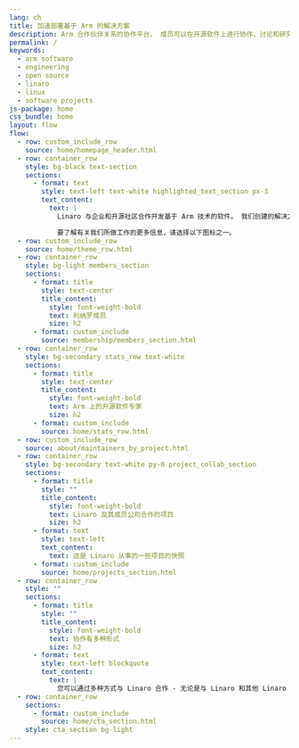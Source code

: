 ```yaml
---
lang: ch
title: 加速部署基于 Arm 的解决方案
description: Arm 合作伙伴关系的协作平台。 成员可以在开源软件上进行协作，讨论和研究解决方案。
permalink: /
keywords:
  - arm software
  - engineering
  - open source
  - linaro
  - linux
  - software projects
js-package: home
css_bundle: home
layout: flow
flow:
  - row: custom_include_row
    source: home/homepage_header.html
  - row: container_row
    style: bg-black text-section
    sections:
      - format: text
        style: text-left text-white highlighted_text_section px-3
        text_content:
          text: |
            Linaro 与企业和开源社区合作开发基于 Arm 技术的软件。 我们创建的解决方案能够推动 Arm 软件生态系统、增强标准化、促进跨行业协作并为实际应用做出贡献。

            要了解有关我们所做工作的更多信息，请选择以下图标之一。
  - row: custom_include_row
    source: home/theme_row.html
  - row: container_row
    style: bg-light members_section
    sections:
      - format: title
        style: text-center
        title_content:
          style: font-weight-bold
          text: 利纳罗成员
          size: h2
      - format: custom_include
        source: membership/members_section.html
  - row: container_row
    style: bg-secondary stats_row text-white
    sections:
      - format: title
        style: text-center
        title_content:
          style: font-weight-bold
          text: Arm 上的开源软件专家
          size: h2
      - format: custom_include
        source: home/stats_row.html
  - row: custom_include_row
    source: about/maintainers_by_project.html
  - row: container_row
    style: bg-secondary text-white py-0 project_collab_section
    sections:
      - format: title
        style: ""
        title_content:
          style: font-weight-bold
          text: Linaro 及其成员公司合作的项目
          size: h2
      - format: text
        style: text-left
        text_content:
          text: 这是 Linaro 从事的一些项目的快照
      - format: custom_include
        source: home/projects_section.html
  - row: container_row
    style: ""
    sections:
      - format: title
        style: ""
        title_content:
          style: font-weight-bold
          text: 协作有多种形式
          size: h2
      - format: text
        style: text-left blockquote
        text_content:
          text: |
            您可以通过多种方式与 Linaro 合作 - 无论是与 Linaro 和其他 Linaro 成员合作还是一对一合作。 此外，我们所做的很多工作都是公开的，这意味着我们认为可以使整个社区受益的任何内容都将在我们的 [下载页面](/downloads/) 上公开。
  - row: container_row
    sections:
      - format: custom_include
        source: home/cta_section.html
    style: cta_section bg-light
---
```

